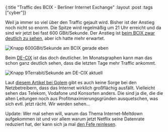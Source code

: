 {:title "Traffic des BCIX - Berliner Internet Exchange"
 :layout :post
 :tags  ["cyber"]}

Weil ja immer so viel über den Traffic gejault wird. Bisher ist der Anstieg noch nicht so enorm. Die Spitze wird regelmäßig um 21 Uhr erreicht und da sind wir jetzt bei fast 600 GBit/Sekunde. Der Anstieg ist [beim BCIX zwar deutlich zu sehen](https://www.bcix.de/bcix/traffic/), aber ich hatte mehr erwartet.

![Knapp 600GBit/Sekunde am BCIX gerade eben](/img/ixp001-bits-day.png)

Beim [DE-CIX](https://www.de-cix.net/en/locations/germany/frankfurt/statistics) ist das doch deutlicher. Im Monatsgraphen kann man das schon ganz deutlich sehen, dass die letzten Tage mehr Traffic ankommt.

![Knapp 9Terrabit/Sekunde am DE-CIX aktuell](/img/traffic_FRA-1month-1170-400.png)

Laut [diesem Artikel bei Golem](https://www.golem.de/news/internet-traffic-de-cix-sieht-keinen-grund-zur-sorge-2003-147350.html) gibt es auch keine Sorge bei den Netzbetreibern, dass das Internet wirklich großflächig ausfällt. Vielleicht sehen das Telekom, Vodafone und Konsorten anders. Die sind ja die, die die alten Leitungen noch aus Profitmaximierungsgründen ausquetschen, was sich evtl. jetzt rächt.
Wir werden sehen...

Update: Wer mal sehen will, warum das Thema Internet-Meltdown aufgekommen ist und vor allem warum jetzt Netflix seine Datenrate reduziert hat, der kann sich ja mal [den Fefe reinlesen](https://blog.fefe.de/?ts=a08a4c6e).
